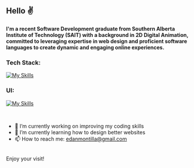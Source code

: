 ## Hello ✌️

#### I'm a recent Software Development graduate from Southern Alberta Institute of Technology (SAIT) with a background in 2D Digital Animation, committed to leveraging expertise in web design and proficient software languages to create dynamic and engaging online experiences.


### Tech Stack:
[![My Skills](https://skillicons.dev/icons?i=html,css,js,react,nextjs,nodejs,npm,python,tailwind)](https://skillicons.dev)

### UI:
[![My Skills](https://skillicons.dev/icons?i=figma,ps)](https://skillicons.dev)

<br />

- 🔭 I’m currently working on improving my coding skills
- 🌱 I’m currently learning how to design better websites
- 📫 How to reach me: edanmontilla@gmail.com
<br />
Enjoy your visit!

<!--
**edwardmontilla/edwardmontilla** is a ✨ _special_ ✨ repository because its `README.md` (this file) appears on your GitHub profile.

Here are some ideas to get you started:

- 🔭 I’m currently working on ...
- 🌱 I’m currently learning ...
- 👯 I’m looking to collaborate on ...
- 🤔 I’m looking for help with ...
- 💬 Ask me about ...
- 📫 How to reach me: ...
- 😄 Pronouns: ...
- ⚡ Fun fact: ...
-->
